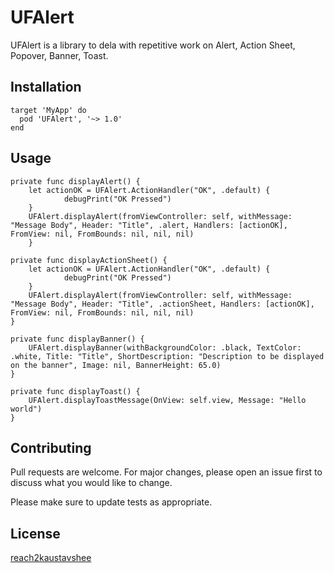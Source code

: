 # UFAlert
UFAlert is a library to dela with repetitive work on Alert, Action Sheet, Popover, Banner, Toast.

## Installation
```
target 'MyApp' do
  pod 'UFAlert', '~> 1.0'
end
```

## Usage

```
private func displayAlert() {
    let actionOK = UFAlert.ActionHandler("OK", .default) {
            debugPrint("OK Pressed")
    }
    UFAlert.displayAlert(fromViewController: self, withMessage: "Message Body", Header: "Title", .alert, Handlers: [actionOK], FromView: nil, FromBounds: nil, nil, nil)
    }
    
private func displayActionSheet() {
    let actionOK = UFAlert.ActionHandler("OK", .default) {
            debugPrint("OK Pressed")
    }
    UFAlert.displayAlert(fromViewController: self, withMessage: "Message Body", Header: "Title", .actionSheet, Handlers: [actionOK], FromView: nil, FromBounds: nil, nil, nil)
}

private func displayBanner() {
    UFAlert.displayBanner(withBackgroundColor: .black, TextColor: .white, Title: "Title", ShortDescription: "Description to be displayed on the banner", Image: nil, BannerHeight: 65.0)
}

private func displayToast() {
    UFAlert.displayToastMessage(OnView: self.view, Message: "Hello world")
}
```
## Contributing
Pull requests are welcome. For major changes, please open an issue first to discuss what you would like to change.

Please make sure to update tests as appropriate.

## License
[reach2kaustavshee](https://github.com/reach2kaustavshee/UFAlert/blob/master/LICENSE)
